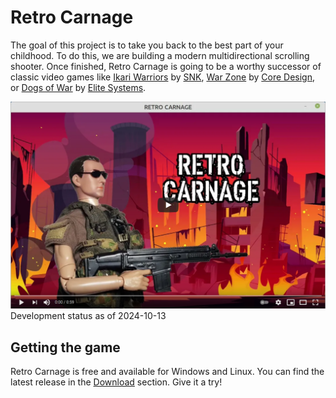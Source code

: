 # Retro Carnage

The goal of this project is to take you back to the best part of your childhood. To do this, we are building a modern
multidirectional scrolling shooter. Once finished, Retro Carnage is going to be a worthy successor of classic video
games like [Ikari Warriors](https://en.wikipedia.org/wiki/Ikari_Warriors) by [SNK](http://www.snk-corp.co.jp/),
[War Zone](https://core-design.com/warzone.html) by [Core Design](https://core-design.com/), or
[Dogs of War](https://en.wikipedia.org/wiki/Dogs_of_War_(1989_video_game))
by [Elite Systems](http://www.elite-systems.co.uk).

[![Watch the video](media/youtube-2021-06-03.png)](https://youtu.be/BVgoLAjg2Vg)
Development status as of 2024-10-13

## Getting the game

Retro Carnage is free and available for Windows and Linux. You can find the latest release in the [Download](download.md) section.
Give it a try!
